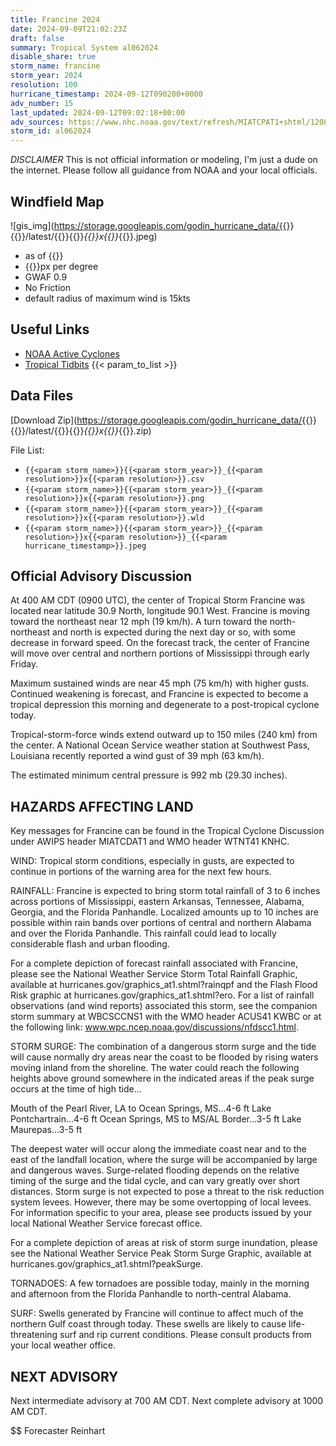 ```yaml
---
title: Francine 2024
date: 2024-09-09T21:02:23Z
draft: false
summary: Tropical System al062024
disable_share: true
storm_name: francine
storm_year: 2024
resolution: 100
hurricane_timestamp: 2024-09-12T090200+0000
adv_number: 15
last_updated: 2024-09-12T09:02:18+00:00
adv_sources: https://www.nhc.noaa.gov/text/refresh/MIATCPAT1+shtml/120847.shtml;https://www.nhc.noaa.gov/refresh/graphics_at1+shtml/033926.shtml?cone
storm_id: al062024
---
```

*DISCLAIMER* This is not official information or modeling, I'm just a dude on the internet.  Please follow all guidance from NOAA and your local officials.

## Windfield Map
![gis_img](https://storage.googleapis.com/godin_hurricane_data/{{<param storm_name>}}{{<param storm_year>}}/latest/{{<param storm_name>}}{{<param storm_year>}}_{{<param resolution>}}x{{<param resolution>}}_{{<param hurricane_timestamp>}}.jpeg)

- as of {{<param last_updated>}}
- {{<param resolution>}}px per degree
- GWAF 0.9
- No Friction
- default radius of maximum wind is 15kts

## Useful Links
- [NOAA Active Cyclones](https://www.nhc.noaa.gov/)
- [Tropical Tidbits](https://www.tropicaltidbits.com/storminfo/)
{{< param_to_list >}}

## Data Files
[Download Zip](https://storage.googleapis.com/godin_hurricane_data/{{<param storm_name>}}{{<param storm_year>}}/latest/{{<param storm_name>}}{{<param storm_year>}}_{{<param resolution>}}x{{<param resolution>}}_{{<param hurricane_timestamp>}}.zip)

File List:
- `{{<param storm_name>}}{{<param storm_year>}}_{{<param resolution>}}x{{<param resolution>}}.csv`
- `{{<param storm_name>}}{{<param storm_year>}}_{{<param resolution>}}x{{<param resolution>}}.png`
- `{{<param storm_name>}}{{<param storm_year>}}_{{<param resolution>}}x{{<param resolution>}}.wld`
- `{{<param storm_name>}}{{<param storm_year>}}_{{<param resolution>}}x{{<param resolution>}}_{{<param hurricane_timestamp>}}.jpeg`


## Official Advisory Discussion
At 400 AM CDT (0900 UTC), the center of Tropical Storm Francine was
located near latitude 30.9 North, longitude 90.1 West. Francine is
moving toward the northeast near 12 mph (19 km/h). A turn toward 
the north-northeast and north is expected during the next day or 
so, with some decrease in forward speed. On the forecast track, the 
center of Francine will move over central and northern portions of 
Mississippi through early Friday.
 
Maximum sustained winds are near 45 mph (75 km/h) with higher gusts. 
Continued weakening is forecast, and Francine is expected to become 
a tropical depression this morning and degenerate to a post-tropical 
cyclone today.
 
Tropical-storm-force winds extend outward up to 150 miles (240 km) 
from the center. A National Ocean Service weather station at 
Southwest Pass, Louisiana recently reported a wind gust of 39 mph 
(63 km/h).
 
The estimated minimum central pressure is 992 mb (29.30 inches).
 
 
HAZARDS AFFECTING LAND
----------------------
Key messages for Francine can be found in the Tropical Cyclone
Discussion under AWIPS header MIATCDAT1 and WMO header WTNT41 KNHC.
 
WIND:  Tropical storm conditions, especially in gusts, are expected 
to continue in portions of the warning area for the next few hours.
 
RAINFALL: Francine is expected to bring storm total rainfall of 3 to
6 inches across portions of Mississippi, eastern Arkansas,
Tennessee, Alabama, Georgia, and the Florida Panhandle. Localized
amounts up to 10 inches are possible within rain bands over portions
of central and northern Alabama and over the Florida Panhandle. This
rainfall could lead to locally considerable flash and urban
flooding.
 
For a complete depiction of forecast rainfall associated with
Francine, please see the National Weather Service Storm Total
Rainfall Graphic, available at
hurricanes.gov/graphics_at1.shtml?rainqpf and the Flash Flood Risk
graphic at hurricanes.gov/graphics_at1.shtml?ero.  For a list of
rainfall observations (and wind reports) associated this storm, see
the companion storm summary at WBCSCCNS1 with the WMO header ACUS41
KWBC or at the following link:
www.wpc.ncep.noaa.gov/discussions/nfdscc1.html.
 
STORM SURGE:  The combination of a dangerous storm surge and the
tide will cause normally dry areas near the coast to be flooded by
rising waters moving inland from the shoreline. The water could
reach the following heights above ground somewhere in the indicated
areas if the peak surge occurs at the time of high tide...
 
Mouth of the Pearl River, LA to Ocean Springs, MS...4-6 ft
Lake Pontchartrain...4-6 ft
Ocean Springs, MS to MS/AL Border...3-5 ft
Lake Maurepas...3-5 ft
 
The deepest water will occur along the immediate coast near and to
the east of the landfall location, where the surge will be
accompanied by large and dangerous waves.  Surge-related flooding
depends on the relative timing of the surge and the tidal cycle, and
can vary greatly over short distances.  Storm surge is not expected
to pose a threat to the risk reduction system levees.  However,
there may be some overtopping of local levees.  For information
specific to your area, please see products issued by your local
National Weather Service forecast office.
 
For a complete depiction of areas at risk of storm surge inundation,
please see the National Weather Service Peak Storm Surge Graphic,
available at hurricanes.gov/graphics_at1.shtml?peakSurge.
 
TORNADOES:  A few tornadoes are possible today, mainly in the
morning and afternoon from the Florida Panhandle to north-central
Alabama.
 
SURF:  Swells generated by Francine will continue to affect much of
the northern Gulf coast through today. These swells are likely to
cause life-threatening surf and rip current conditions. Please
consult products from your local weather office.
 
 
NEXT ADVISORY
-------------
Next intermediate advisory at 700 AM CDT.
Next complete advisory at 1000 AM CDT.
 
$$
Forecaster Reinhart